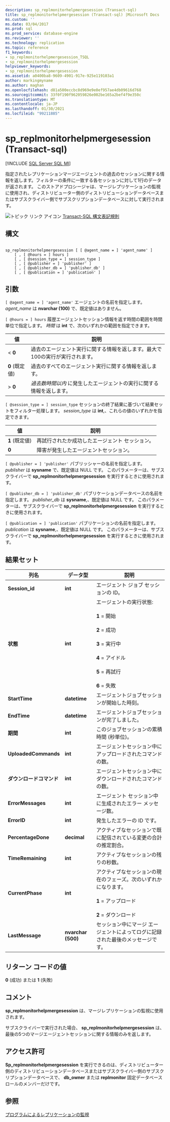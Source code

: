 ```yaml
---
description: sp_replmonitorhelpmergesession (Transact-sql)
title: sp_replmonitorhelpmergesession (Transact-sql) |Microsoft Docs
ms.custom: ''
ms.date: 03/04/2017
ms.prod: sql
ms.prod_service: database-engine
ms.reviewer: ''
ms.technology: replication
ms.topic: reference
f1_keywords:
- sp_replmonitorhelpmergesession_TSQL
- sp_replmonitorhelpmergesession
helpviewer_keywords:
- sp_replmonitorhelpmergesession
ms.assetid: a0400ba8-9609-4901-917e-925e119103a1
author: markingmyname
ms.author: maghan
ms.openlocfilehash: d81a500eccbc8d969e9e0ef957ae4db09616d768
ms.sourcegitcommit: 33f0f190f962059826e002be165a2bef4f9e350c
ms.translationtype: MT
ms.contentlocale: ja-JP
ms.lasthandoff: 01/30/2021
ms.locfileid: "99211885"
---
```

# <a name="sp_replmonitorhelpmergesession-transact-sql"></a>sp_replmonitorhelpmergesession (Transact-sql)
[!INCLUDE [SQL Server SQL MI](../../includes/applies-to-version/sql-asdbmi.md)]

  指定されたレプリケーションマージエージェントの過去のセッションに関する情報を返します。フィルターの条件に一致する各セッションに対して1行のデータが返されます。 このストアドプロシージャは、マージレプリケーションの監視に使用され、ディストリビューター側のディストリビューションデータベースまたはサブスクライバー側でサブスクリプションデータベースに対して実行されます。  
  
 ![トピック リンク アイコン](../../database-engine/configure-windows/media/topic-link.gif "トピック リンク アイコン") [Transact-SQL 構文表記規則](../../t-sql/language-elements/transact-sql-syntax-conventions-transact-sql.md)  
  
## <a name="syntax"></a>構文  
  
```  
  
sp_replmonitorhelpmergesession [ [ @agent_name = ] 'agent_name' ]  
    [ , [ @hours = ] hours ]  
    [ , [ @session_type = ] session_type ]  
    [ , [ @publisher = ] 'publisher' ]  
    [ , [ @publisher_db = ] 'publisher_db' ]  
    [ , [ @publication = ] 'publication' ]   
```  
  
## <a name="arguments"></a>引数  
`[ @agent_name = ] 'agent_name'` エージェントの名前を指定します。 *agent_name* は **nvarchar (100)** で、既定値はありません。  
  
`[ @hours = ] hours` 履歴エージェントセッション情報を返す時間の範囲を時間単位で指定します。 *時間* は **int** で、次のいずれかの範囲を指定できます。  
  
|値|説明|  
|-----------|-----------------|  
|< **0**|過去のエージェント実行に関する情報を返します。最大で100の実行が実行されます。|  
|**0** (既定値)|過去のすべてのエージェント実行に関する情報を返します。|  
|> **0**|*過去数時間以内* に発生したエージェントの実行に関する情報を返します。|  
  
`[ @session_type = ] session_type` セッションの終了結果に基づいて結果セットをフィルター処理します。 *session_type* は **int**,、これらの値のいずれかを指定できます。  
  
|値|説明|  
|-----------|-----------------|  
|**1** (既定値)|再試行されたか成功したエージェント セッション。|  
|**0**|障害が発生したエージェントセッション。|  
  
`[ @publisher = ] 'publisher'` パブリッシャーの名前を指定します。 *publisher* は **sysname** で、既定値は NULL です。 このパラメーターは、サブスクライバーで **sp_replmonitorhelpmergesession** を実行するときに使用されます。  
  
`[ @publisher_db = ] 'publisher_db'` パブリケーションデータベースの名前を指定します。 *publisher_db* は **sysname**,、既定値は NULL です。 このパラメーターは、サブスクライバーで **sp_replmonitorhelpmergesession** を実行するときに使用されます。  
  
`[ @publication = ] 'publication'` パブリケーションの名前を指定します。 *publication* は **sysname**,、既定値は NULL です。 このパラメーターは、サブスクライバーで **sp_replmonitorhelpmergesession** を実行するときに使用されます。  
  
## <a name="result-sets"></a>結果セット  
  
|列名|データ型|説明|  
|-----------------|---------------|-----------------|  
|**Session_id**|**int**|エージェント ジョブ セッションの ID。|  
|**状態**|**int**|エージェントの実行状態:<br /><br /> **1** = 開始<br /><br /> **2** = 成功<br /><br /> **3** = 実行中<br /><br /> **4** = アイドル<br /><br /> **5** = 再試行<br /><br /> **6** = 失敗|  
|**StartTime**|**datetime**|エージェントジョブセッションが開始した時刻。|  
|**EndTime**|**datetime**|エージェントジョブセッションが完了しました。|  
|**期間**|**int**|このジョブセッションの累積時間 (秒単位)。|  
|**UploadedCommands**|**int**|エージェントセッション中にアップロードされたコマンドの数。|  
|**ダウンロードコマンド**|**int**|エージェントセッション中にダウンロードされたコマンドの数。|  
|**ErrorMessages**|**int**|エージェント セッション中に生成されたエラー メッセージ数。|  
|**ErrorID**|**int**|発生したエラーの ID です。|  
|**PercentageDone**|**decimal**|アクティブなセッションで既に配信されている変更の合計の推定割合。|  
|**TimeRemaining**|**int**|アクティブなセッションの残りの秒数。|  
|**CurrentPhase**|**int**|アクティブなセッションの現在のフェーズ。次のいずれかになります。<br /><br /> **1** = アップロード<br /><br /> **2** = ダウンロード|  
|**LastMessage**|**nvarchar (500)**|セッション中にマージ エージェントによってログに記録された最後のメッセージです。|  
  
## <a name="return-code-values"></a>リターン コードの値  
 **0** (成功) または **1** (失敗)  
  
## <a name="remarks"></a>コメント  
 **sp_replmonitorhelpmergesession** は、マージレプリケーションの監視に使用されます。  
  
 サブスクライバーで実行された場合、 **sp_replmonitorhelpmergesession** は、最後の5つのマージエージェントセッションに関する情報のみを返します。  
  
## <a name="permissions"></a>アクセス許可  
 **Sp_replmonitorhelpmergesession** を実行できるのは、ディストリビューター側のディストリビューションデータベースまたはサブスクライバー側のサブスクリプションデータベースで、 **db_owner** または **replmonitor** 固定データベースロールのメンバーだけです。  
  
## <a name="see-also"></a>参照  
 [プログラムによるレプリケーションの監視](../../relational-databases/replication/monitor/programmatically-monitor-replication.md)  
  
  
